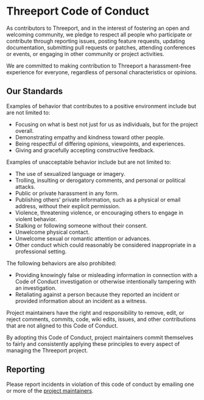 # Threeport Code of Conduct

As contributors to Threeport, and in the interest of fostering an open and
welcoming community, we pledge to respect all people who participate or
contribute through reporting issues, posting feature requests, updating
documentation, submitting pull requests or patches, attending conferences or
events, or engaging in other community or project activities.

We are committed to making contribution to Threeport a harassment-free
experience for everyone, regardless of personal characteristics or opinions.

## Our Standards

Examples of behavior that contributes to a positive environment include but are
not limited to:

* Focusing on what is best not just for us as individuals, but for the
  project overall.
* Demonstrating empathy and kindness toward other people.
* Being respectful of differing opinions, viewpoints, and experiences.
* Giving and gracefully accepting constructive feedback.

Examples of unacceptable behavior include but are not limited to:

* The use of sexualized language or imagery.
* Trolling, insulting or derogatory comments, and personal or political attacks.
* Public or private harassment in any form.
* Publishing others' private information, such as a physical or email
  address, without their explicit permission.
* Violence, threatening violence, or encouraging others to engage in violent behavior.
* Stalking or following someone without their consent.
* Unwelcome physical contact.
* Unwelcome sexual or romantic attention or advances.
* Other conduct which could reasonably be considered inappropriate in a
  professional setting.

The following behaviors are also prohibited:
* Providing knowingly false or misleading information in connection with a Code
of Conduct investigation or otherwise intentionally tampering with an investigation.
* Retaliating against a person because they reported an incident or provided
information about an incident as a witness.

Project maintainers have the right and responsibility to remove, edit, or
reject comments, commits, code, wiki edits, issues, and other contributions
that are not aligned to this Code of Conduct.

By adopting this Code of Conduct, project maintainers commit themselves to
fairly and consistently applying these principles to every aspect of managing
the Threeport project.

## Reporting

Please report incidents in violation of this code of conduct by emailing one
or more of the [project maintainers](../../MAINTAINERS.md).


